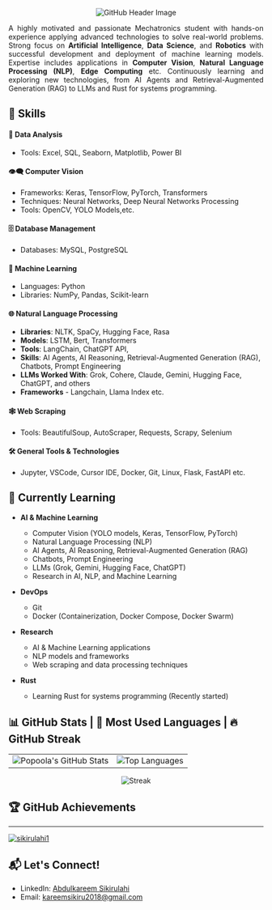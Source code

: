 <p align="center">
  <img src="https://github.com/user-attachments/assets/79dfd077-f916-484c-9982-3810503bf51b" alt="GitHub Header Image">
</p>




<p align="justify">
A highly motivated and passionate Mechatronics student with hands-on experience applying advanced technologies to solve real-world problems. Strong focus on <b>Artificial Intelligence</b>, <b>Data Science</b>, and <b>Robotics</b> with successful development and deployment of machine learning models. Expertise includes applications in <b>Computer Vision</b>, <b>Natural Language Processing (NLP)</b>, <b>Edge Computing</b> etc. Continuously learning and exploring new technologies, from AI Agents and Retrieval-Augmented Generation (RAG) to LLMs and Rust for systems programming.
</p>


## 🚀 Skills

#### 🧠 **Data Analysis**
- Tools: Excel, SQL, Seaborn, Matplotlib, Power BI  

#### 👁️‍🗨️ **Computer Vision**
- Frameworks: Keras, TensorFlow, PyTorch, Transformers 
- Techniques: Neural Networks, Deep Neural Networks Processing  
- Tools: OpenCV, YOLO Models,etc.

#### 🗄️ **Database Management**
- Databases: MySQL, PostgreSQL  

#### 🤖 **Machine Learning**
- Languages: Python  
- Libraries: NumPy, Pandas, Scikit-learn  

#### 🌐 **Natural Language Processing**
- **Libraries**: NLTK, SpaCy, Hugging Face, Rasa  
- **Models**: LSTM, Bert, Transformers
- **Tools**: LangChain, ChatGPT API,  
- **Skills**: AI Agents, AI Reasoning, Retrieval-Augmented Generation (RAG), Chatbots, Prompt Engineering  
- **LLMs Worked With**: Grok, Cohere, Claude, Gemini, Hugging Face, ChatGPT, and others
- **Frameworks** - Langchain, Llama Index etc.
 

#### 🕸️ **Web Scraping**
- Tools: BeautifulSoup, AutoScraper, Requests, Scrapy, Selenium  

#### 🛠️ **General Tools & Technologies**
- Jupyter, VSCode, Cursor IDE, Docker, Git, Linux, Flask, FastAPI etc.


## 🌱 Currently Learning

- **AI & Machine Learning**  
  - Computer Vision (YOLO models, Keras, TensorFlow, PyTorch)  
  - Natural Language Processing (NLP)  
  - AI Agents, AI Reasoning, Retrieval-Augmented Generation (RAG)  
  - Chatbots, Prompt Engineering  
  - LLMs (Grok, Gemini, Hugging Face, ChatGPT)  
  - Research in AI, NLP, and Machine Learning

- **DevOps**   
  - Git  
  - Docker (Containerization, Docker Compose, Docker Swarm)

- **Research**  
  - AI & Machine Learning applications  
  - NLP models and frameworks  
  - Web scraping and data processing techniques 

- **Rust**  
  - Learning Rust for systems programming (Recently started)


## 📊 GitHub Stats | 🧰 Most Used Languages | 🔥 GitHub Streak


<div align="center">

<table>
  <tr>
    <td>
      <img src="https://github-readme-stats.vercel.app/api?username=sikirulahi1&show_icons=true&count_private=true&hide=prs&hide_title=true&theme=radical" alt="Popoola's GitHub Stats">
    </td>
    <td>
      <img src="https://github-readme-stats.vercel.app/api/top-langs/?username=sikirulahi1&langs_count=5&layout=compact&theme=radical" alt="Top Languages">
    </td>
  </tr>
</table>


<img src="https://github-readme-streak-stats.herokuapp.com/?user=sikirulahi1&theme=radical" alt="Streak">

</div>

## 🏆 GitHub Achievements
---
<p align="left"> <a href="https://github.com/ryo-ma/github-profile-trophy"><img src="https://github-profile-trophy.vercel.app/?username=sikirulahi1&theme=matrix" alt="sikirulahi1" /></a> </p>

## 📬 Let's Connect!

- LinkedIn: [Abdulkareem Sikirulahi](www.linkedin.com/in/abdulkareem-sikirulahi)
- Email: kareemsikiru2018@gmail.com
